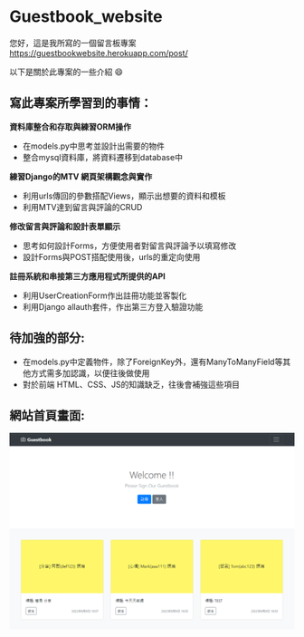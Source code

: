 # Guestbook_website

您好，這是我所寫的一個留言板專案
https://guestbookwebsite.herokuapp.com/post/

以下是關於此專案的一些介紹 :smile:

## 寫此專案所學習到的事情：

**資料庫整合和存取與練習ORM操作**

* 在models.py中思考並設計出需要的物件
* 整合mysql資料庫，將資料遷移到database中

**練習Django的MTV 網頁架構觀念與實作**

* 利用urls傳回的參數搭配Views，顯示出想要的資料和模板
* 利用MTV達到留言與評論的CRUD

**修改留言與評論和設計表單顯示**

* 思考如何設計Forms，方便使用者對留言與評論予以填寫修改
* 設計Forms與POST搭配使用後，urls的重定向使用

**註冊系統和串接第三方應用程式所提供的API**

* 利用UserCreationForm作出註冊功能並客製化
* 利用Django allauth套件，作出第三方登入驗證功能

## 待加強的部分:

* 在models.py中定義物件，除了ForeignKey外，還有ManyToManyField等其他方式需多加認識，以便往後做使用
* 對於前端 HTML、CSS、JS的知識缺乏，往後會補強這些項目

## 網站首頁畫面:

![image](https://github.com/n55567820/Guestbook_website/blob/main/djangosite/staticfiles/index.png)

